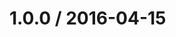 <!--remark setext-->

<!--lint disable no-multiple-toplevel-headings-->

1.0.0 / 2016-04-15
==================
